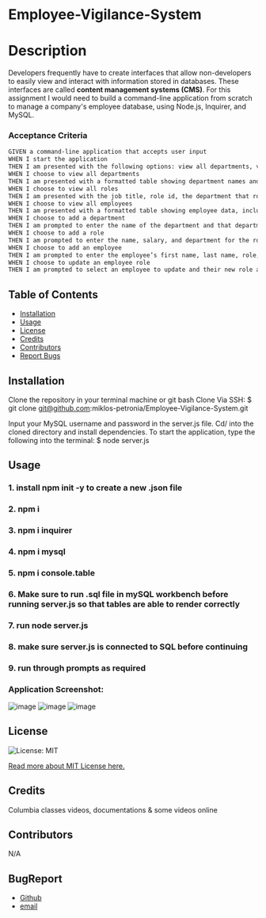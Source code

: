 # Employee-Vigilance-System

# Description
Developers frequently have to create interfaces that allow non-developers to easily view and interact with information stored in databases. These interfaces are called **content management systems (CMS)**. For this assignment I would need to build a command-line application from scratch to manage a company's employee database, using Node.js, Inquirer, and MySQL.

### Acceptance Criteria

```md
GIVEN a command-line application that accepts user input
WHEN I start the application
THEN I am presented with the following options: view all departments, view all roles, view all employees, add a department, add a role, add an employee, and update an employee role
WHEN I choose to view all departments
THEN I am presented with a formatted table showing department names and department ids
WHEN I choose to view all roles
THEN I am presented with the job title, role id, the department that role belongs to, and the salary for that role
WHEN I choose to view all employees
THEN I am presented with a formatted table showing employee data, including employee ids, first names, last names, job titles, departments, salaries, and managers that the employees report to
WHEN I choose to add a department
THEN I am prompted to enter the name of the department and that department is added to the database
WHEN I choose to add a role
THEN I am prompted to enter the name, salary, and department for the role and that role is added to the database
WHEN I choose to add an employee
THEN I am prompted to enter the employee’s first name, last name, role, and manager, and that employee is added to the database
WHEN I choose to update an employee role
THEN I am prompted to select an employee to update and their new role and this information is updated in the database 
```

## Table of Contents
* [Installation](#installation)
* [Usage](#usage)
* [License](#license)
* [Credits](#credits)
* [Contributors](#contributors)
* [Report Bugs](#bugreport)

## Installation
Clone the repository in your terminal machine or git bash
Clone Via SSH: $ git clone git@github.com:miklos-petronia/Employee-Vigilance-System.git

Input your MySQL username and password in the server.js file.
Cd/ into the cloned directory and install dependencies. 
To start the application, type the following into the terminal: $ node server.js

## Usage

### 1. install npm init -y to create a new .json file
### 2. npm i
### 3. npm i inquirer
### 4. npm i mysql
### 5. npm i console.table
### 6. Make sure to run .sql file in mySQL workbench before running server.js so that tables are able to render correctly
### 7. run node server.js
### 8. make sure server.js is connected to SQL before continuing
### 9. run through prompts as required

### Application Screenshot:
![image](https://user-images.githubusercontent.com/113649566/217070407-cc77e2d6-62b3-4755-9263-d7f10a7b24ee.png)
![image](https://user-images.githubusercontent.com/113649566/217071152-85164e80-b8a4-4eac-9dba-c1d37d5b209a.png)
![image](https://user-images.githubusercontent.com/113649566/217071569-91c78bae-141f-49a9-8490-50dd8aaae189.png)


## License 
 ![License: MIT](https://img.shields.io/badge/License-MIT-yellow.svg) 

[Read more about MIT License here.](https://opensource.org/licenses/MIT)

## Credits
Columbia classes videos, documentations & some videos online

## Contributors
N/A

## BugReport

- [Github](https://github.com/miklos-petronia)
- [email](mailto:miklos.petronia@hotmail.com)
